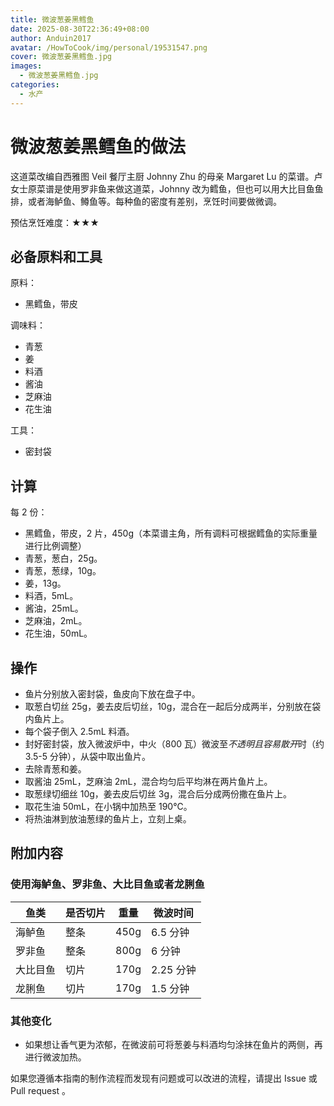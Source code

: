 ```yaml
---
title: 微波葱姜黑鳕鱼
date: 2025-08-30T22:36:49+08:00
author: Anduin2017
avatar: /HowToCook/img/personal/19531547.png
cover: 微波葱姜黑鳕鱼.jpg
images:
  - 微波葱姜黑鳕鱼.jpg
categories:
  - 水产
---
```


# 微波葱姜黑鳕鱼的做法

这道菜改编自西雅图 Veil 餐厅主厨 Johnny Zhu 的母亲 Margaret Lu 的菜谱。卢女士原菜谱是使用罗非鱼来做这道菜，Johnny 改为鳕鱼，但也可以用大比目鱼鱼排，或者海鲈鱼、鳟鱼等。每种鱼的密度有差别，烹饪时间要做微调。

预估烹饪难度：★★★

## 必备原料和工具

原料：

- 黑鳕鱼，带皮

调味料：

- 青葱
- 姜
- 料酒
- 酱油
- 芝麻油
- 花生油

工具：

- 密封袋

## 计算

每 2 份：

- 黑鳕鱼，带皮，2 片，450g（本菜谱主角，所有调料可根据鳕鱼的实际重量进行比例调整）
- 青葱，葱白，25g。
- 青葱，葱绿，10g。
- 姜，13g。
- 料酒，5mL。
- 酱油，25mL。
- 芝麻油，2mL。
- 花生油，50mL。

## 操作

- 鱼片分别放入密封袋，鱼皮向下放在盘子中。
- 取葱白切丝 25g，姜去皮后切丝，10g，混合在一起后分成两半，分别放在袋内鱼片上。
- 每个袋子倒入 2.5mL 料酒。
- 封好密封袋，放入微波炉中，中火（800 瓦）微波至*不透明且容易散开*时（约 3.5-5 分钟），从袋中取出鱼片。
- 去除青葱和姜。
- 取酱油 25mL，芝麻油 2mL，混合均匀后平均淋在两片鱼片上。
- 取葱绿切细丝 10g，姜去皮后切丝 3g，混合后分成两份撒在鱼片上。
- 取花生油 50mL，在小锅中加热至 190℃。
- 将热油淋到放油葱绿的鱼片上，立刻上桌。

## 附加内容

### 使用海鲈鱼、罗非鱼、大比目鱼或者龙脷鱼

| 鱼类     | 是否切片 | 重量 | 微波时间  |
|----------|----------|------|-----------|
| 海鲈鱼   | 整条     | 450g | 6.5 分钟  |
| 罗非鱼   | 整条     | 800g | 6 分钟    |
| 大比目鱼 | 切片     | 170g | 2.25 分钟 |
| 龙脷鱼   | 切片     | 170g | 1.5 分钟  |

### 其他变化

- 如果想让香气更为浓郁，在微波前可将葱姜与料酒均匀涂抹在鱼片的两侧，再进行微波加热。

如果您遵循本指南的制作流程而发现有问题或可以改进的流程，请提出 Issue 或 Pull request 。
